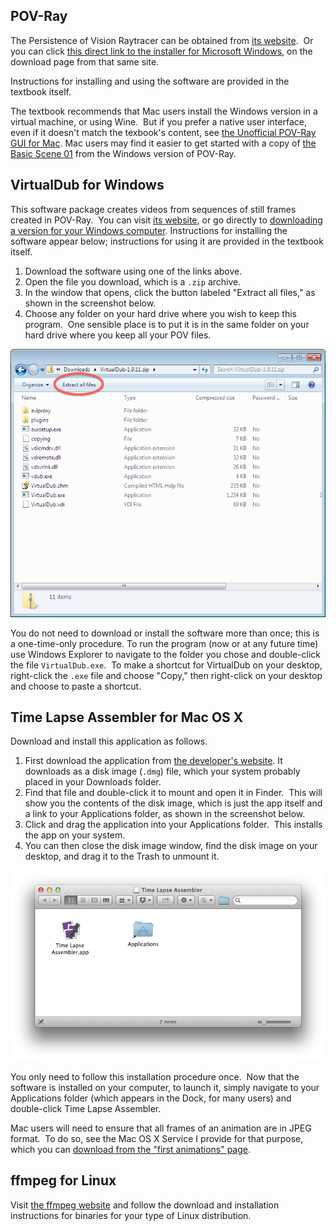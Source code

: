 
## POV-Ray

The Persistence of Vision Raytracer can be obtained from [its website](http://www.povray.org/).  Or you can click [this direct link to the installer for Microsoft Windows](http://www.povray.org/redirect/www.povray.org/ftp/pub/povray/Official/povwin-3.7-agpl3-setup.exe), on the download page from that same site.

Instructions for installing and using the software are provided in the textbook itself.

The textbook recommends that Mac users install the Windows version in a
virtual machine, or using Wine.  But if you prefer a native user interface,
even if it doesn't match the texbook's content, see [the Unofficial POV-Ray
GUI for Mac](http://megapov.inetart.net/povrayunofficial_mac/finalpov.html).
Mac users may find it easier to get started with a copy of [the Basic Scene
01](files/basic-scene-01.pov) from the Windows version of POV-Ray.

## VirtualDub for Windows

This software package creates videos from sequences of still frames created
in POV-Ray.  You can visit [its website](http://virtualdub.org/), or go
directly to [downloading a version for your Windows
computer](https://sourceforge.net/projects/virtualdub/files/virtualdub-win/1.9.11.32842/VirtualDub-1.9.11.zip/download).
Instructions for installing the software appear below; instructions for
using it are provided in the textbook itself.

  1. Download the software using one of the links above.
  2. Open the file you download, which is a `.zip` archive.
  3. In the window that opens, click the button labeled "Extract all
     files," as shown in the screenshot below.
  4. Choose any folder on your hard drive where you wish to keep this
     program.  One sensible place is to put it is in the same folder on
     your hard drive where you keep all your POV files.

![Extract all files in VirtualDub](images/virtualdub-extract.png)

You do not need to download or install the software more than once; this is
a one-time-only procedure. To run the program (now or at any future time)
use Windows Explorer to navigate to the folder you chose and double-click
the file `VirtualDub.exe`.  To make a shortcut for VirtualDub on your
desktop, right-click the `.exe` file and choose "Copy," then
right-click on your desktop and choose to paste a shortcut.

## Time Lapse Assembler for Mac OS X

Download and install this application as follows.

  1. First download the application from [the developer's
     website](http://www.dayofthenewdan.com/projects/time-lapse-assembler-1/).
     It downloads as a disk image (`.dmg`) file, which your system probably
     placed in your Downloads folder.
  2. Find that file and double-click it to mount and open it in Finder.
     This will show you the contents of the disk image, which is just the
     app itself and a link to your Applications folder, as shown in the
     screenshot below.
  3. Click and drag the application into your Applications folder.  This
     installs the app on your system.
  4. You can then close the disk image window, find the disk image on your
     desktop, and drag it to the Trash to unmount it.

![Contents of Time Lapse Assembler disk image](images/time-lapse-assembler-installation.png)

You only need to follow this installation procedure once.  Now that the
software is installed on your computer, to launch it, simply navigate to
your Applications folder (which appears in the Dock, for many users) and
double-click Time Lapse Assembler.

Mac users will need to ensure that all frames of an animation are in JPEG
format.  To do so, see the Mac OS X Service I provide for that purpose,
which you can [download from the "first animations"
page](pov-break-e-resources.md).

## ffmpeg for Linux

Visit [the ffmpeg website](http://www.ffmpeg.org/) and follow the download
and installation instructions for binaries for your type of Linux
distribution.
